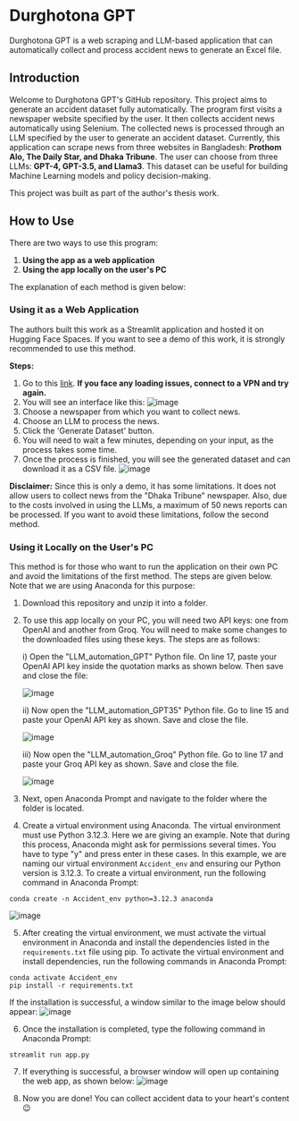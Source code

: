 # Durghotona GPT

Durghotona GPT is a web scraping and LLM-based application that can automatically collect and process accident news to generate an Excel file.

## Introduction

Welcome to Durghotona GPT's GitHub repository. This project aims to generate an accident dataset fully automatically. The program first visits a newspaper website specified by the user. It then collects accident news automatically using Selenium. The collected news is processed through an LLM specified by the user to generate an accident dataset. Currently, this application can scrape news from three websites in Bangladesh: **Prothom Alo, The Daily Star, and Dhaka Tribune**. The user can choose from three LLMs: **GPT-4, GPT-3.5, and Llama3**. This dataset can be useful for building Machine Learning models and policy decision-making.

This project was built as part of the author's thesis work.

## How to Use

There are two ways to use this program:

1. **Using the app as a web application**
2. **Using the app locally on the user's PC**

The explanation of each method is given below:

### Using it as a Web Application

The authors built this work as a Streamlit application and hosted it on Hugging Face Spaces. If you want to see a demo of this work, it is strongly recommended to use this method.

**Steps:**

1. Go to this [link](https://huggingface.co/spaces/Thamed-Chowdhury/Automated_Accident_Dataset). **If you face any loading issues, connect to a VPN and try again.**
2. You will see an interface like this:
   ![image](https://github.com/user-attachments/assets/60865c55-988d-442f-bbe9-8c43b7b01404)
3. Choose a newspaper from which you want to collect news.
4. Choose an LLM to process the news.
5. Click the 'Generate Dataset' button.
6. You will need to wait a few minutes, depending on your input, as the process takes some time.
7. Once the process is finished, you will see the generated dataset and can download it as a CSV file.
   ![image](https://github.com/user-attachments/assets/ee4d6921-1af6-40cf-81af-a1f8a0552ae1)

**Disclaimer:** Since this is only a demo, it has some limitations. It does not allow users to collect news from the "Dhaka Tribune" newspaper. Also, due to the costs involved in using the LLMs, a maximum of 50 news reports can be processed. If you want to avoid these limitations, follow the second method.

### Using it Locally on the User's PC

This method is for those who want to run the application on their own PC and avoid the limitations of the first method. The steps are given below. Note that we are using Anaconda for this purpose:

1. Download this repository and unzip it into a folder.
2. To use this app locally on your PC, you will need two API keys: one from OpenAI and another from Groq. You will need to make some changes to the downloaded files using these keys. The steps are as follows:
   
   i) Open the "LLM_automation_GPT" Python file. On line 17, paste your OpenAI API key inside the quotation marks as shown below. Then save and close the file:
   
   ![image](https://github.com/user-attachments/assets/803a8e51-bf2a-4d07-9a66-6d154cb9b496)

   ii) Now open the "LLM_automation_GPT35" Python file. Go to line 15 and paste your OpenAI API key as shown. Save and close the file.
   
   ![image](https://github.com/user-attachments/assets/8355a0f1-e049-4179-9b3c-3cddd0ba7364)

   iii) Now open the "LLM_automation_Groq" Python file. Go to line 17 and paste your Groq API key as shown. Save and close the file.
   
   ![image](https://github.com/user-attachments/assets/c7d2a5f4-2133-43ec-9977-c7cad1555728)

3. Next, open Anaconda Prompt and navigate to the folder where the folder is located.
4. Create a virtual environment using Anaconda. The virtual environment must use Python 3.12.3. Here we are giving an example. Note that during this process, Anaconda might ask for permissions several times. You have to type "y" and press enter in these cases. In this example, we are naming our virtual environment `Accident_env` and ensuring our Python version is 3.12.3. To create a virtual environment, run the following command in Anaconda Prompt:
```
conda create -n Accident_env python=3.12.3 anaconda
```
![image](https://github.com/user-attachments/assets/18e70cfd-f19c-431f-928d-06c94f4d59cf)

5. After creating the virtual environment, we must activate the virtual environment in Anaconda and install the dependencies listed in the `requirements.txt` file using pip. To activate the virtual environment and install dependencies, run the following commands in Anaconda Prompt:
```
conda activate Accident_env
pip install -r requirements.txt
```
If the installation is successful, a window similar to the image below should appear:
![image](https://github.com/user-attachments/assets/5f502510-2225-4fcc-83a4-737f198f5332)

6. Once the installation is completed, type the following command in Anaconda Prompt:
```
streamlit run app.py
```
7. If everything is successful, a browser window will open up containing the web app, as shown below:
![image](https://github.com/user-attachments/assets/41c30210-64a5-4863-8fe9-f8a6cb90e42b)

8. Now you are done! You can collect accident data to your heart's content 😉
